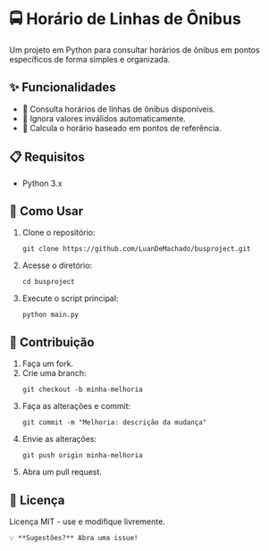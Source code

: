 # 🚍 Horário de Linhas de Ônibus
Um projeto em Python para consultar horários de ônibus em pontos específicos de forma simples e organizada.

## ✨ Funcionalidades
- 🔹 Consulta horários de linhas de ônibus disponíveis.
- 🔹 Ignora valores inválidos automaticamente.
- 🔹 Calcula o horário baseado em pontos de referência.

## 📋 Requisitos
- Python 3.x

## 🚀 Como Usar
1. Clone o repositório:
   ```
   git clone https://github.com/LuanDeMachado/busproject.git
   ```
2. Acesse o diretório:
   ```
   cd busproject
   ```
3. Execute o script principal:
   ```
   python main.py
   ```

## 🤝 Contribuição
1. Faça um fork.
2. Crie uma branch:
   ```
   git checkout -b minha-melhoria
   ```
3. Faça as alterações e commit:
   ```
   git commit -m "Melhoria: descrição da mudança"
   ```
4. Envie as alterações:
   ```
   git push origin minha-melhoria
   ```
5. Abra um pull request.

## 📜 Licença
Licença MIT - use e modifique livremente.
```
💡 **Sugestões?** Abra uma issue!
```

